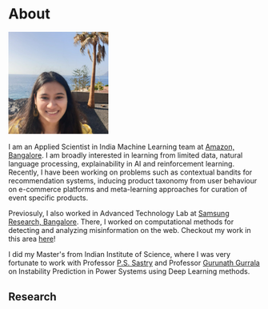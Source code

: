 # About

<img src="./images/me_crop.jpg" width="200"/>

I am an Applied Scientist in India Machine Learning team at [Amazon, Bangalore](https://www.amazon.science/). I am broadly interested in learning from limited data, natural language processing, explainability in AI and reinforcement learning. Recently, I have been working on problems such as contextual bandits for recommendation systems, inducing product taxonomy from user behaviour on e-commerce platforms and meta-learning approaches for curation of event specific products.

Previosuly, I also worked in Advanced Technology Lab at [Samsung Research, Bangalore](https://research.samsung.com/sri-b). There, I worked on computational methods for detecting and analyzing misinformation on the web. Checkout my work in this area [here](https://scholar.google.com/citations?user=7nq1kBMAAAAJ&hl=en)!

I did my Master's from Indian Institute of Science, where I was very fortunate to work with Professor [P.S. Sastry](http://www.ee.iisc.ac.in/faculty/sastry/) and Professor [Gurunath Gurrala](http://www.ee.iisc.ac.in/faculty/gurunath/) on Instability Prediction in Power Systems using Deep Learning methods.

## Research

